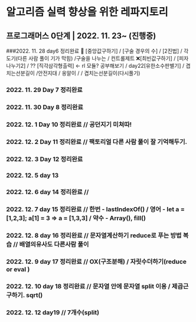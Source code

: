 # 알고리즘 실력 향상을 위한 레파지토리

## 프로그래머스 0단계 | 2022. 11. 23~ (진행중)

###2022. 11. 28 day6 정리완료
🔺 [중앙값구하기] / [구술 경우의 수] / [2진법] / 각도기(다른 사람 풀이 기가 막힘) /구술을 나누는 / 컨트롤제트
❌[최빈값구하기] / [피자나누기2] /
?? [직각삼각형출력] ← rl 모듈? 공부해보기
/ day22[유한소수판별기]
/ 겹치는선분길이 /안전지대 / 옹알이 /
/ 겹치는선분길이(다시풀기)

### 2022. 11. 29 Day 7 정리완료

### 2022. 11. 30 Day 8 정리완료

### 2022. 12. 1 Day 10 정리완료 // 공던지기 미쳐따!

### 2022. 12. 2 Day 11 정리완료 // 팩토리얼 다른 사람 풀이 잘 기억해두기.

### 2022. 12. 3 Day 12 정리완료

### 2022. 12. 5 day 13

### 2022. 12. 6 day 14 정리완료 //

### 2022. 12. 7 day 15 정리완료 // 한번 - lastIndexOf() / 영어 - let a = [1,2,3]; a[1] = 3 => a = [1,3,3] / 약수 - Array(), fill()

### 2022. 12. 8 day 16 정리완료 // 문자열계산하기 reduce로 푸는 방법 복습 // 배열의유사도 다른사람 풀이

### 2022. 12. 9 day 17 정리완료 // OX(구조분해) / 자릿수더하기(reduce or eval )

### 2022. 12. 10 day 18 정리완료 // 문자열 안에 문자열 split 이용 / 제곱근 구하기. sqrt()

### 2022. 12. 12 day19 // 7개수(split)

